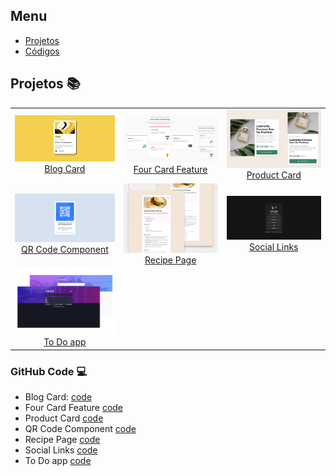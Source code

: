 ## Menu
 
- [Projetos](#projetos-books)
- [Códigos](#github-code-computer)

## Projetos :books:

<table align="center">
  <tr>
    <td align="center">
      <img src="blog-preview-card-main/design/screenshot.png" width="200"><br>
      <a href="https://erikaestudar.github.io/development/blog-preview-card-main/index.html">Blog Card</a>
    </td>
    <td align="center">
      <img src="four-card-feature-section-master/design/screenshot.png" width="200"><br>
      <a href="https://erikaestudar.github.io/development/four-card-feature-section-master/index.html">Four Card Feature</a>
    </td>
    <td align="center">
      <img src="product-preview-card-component-main/images/screenshot.png" width="200"><br>
      <a href="https://erikaestudar.github.io/development/product-preview-card-component-main/index.html">Product Card</a>
    </td>
  </tr>
  <tr>
    <td align="center">
      <img src="qr-code-component-main/design/screenshot.png" width="200"><br>
      <a href="https://erikaestudar.github.io/development/qr-code-component-main/index.html">QR Code Component</a>
    </td>
    <td align="center">
      <img src="recipe-page-main/preview.jpg" width="200"><br>
      <a href="https://erikaestudar.github.io/development/recipe-page-main/index.html">Recipe Page</a>
    </td>
    <td align="center">
      <img src="social-links-profile-main/design/screenshot.png" width="200"><br>
      <a href="https://erikaestudar.github.io/development/social-links-profile-main/index.html">Social Links</a>
    </td>
  </tr>
  <tr>
    <td align="center">
      <img src="todo-app-main/design/screenshot-readme.png" width="200"><br>
      <a href="https://erikaestudar.github.io/development/todo-app-main/index.html">To Do app</a>
    </td>
    <td align="center">
      <!-- Pode deixar vazio ou adicionar mais -->
    </td>
  </tr>
</table>

 
### GitHub Code :computer:

- Blog Card: [code](https://github.com/Erikaestudar/development/tree/main/blog-preview-card-main)
- Four Card Feature [code](https://github.com/Erikaestudar/development/tree/main/four-card-feature-section-master)
- Product Card [code](https://github.com/Erikaestudar/development/tree/main/product-preview-card-component-main)
- QR Code Component [code](https://github.com/Erikaestudar/development/tree/main/qr-code-component-main)
- Recipe Page [code](https://github.com/Erikaestudar/development/tree/main/recipe-page-main)
- Social Links [code](https://github.com/Erikaestudar/development/tree/main/social-links-profile-main)
- To Do app [code](https://github.com/Erikaestudar/development/tree/main/todo-app-main)